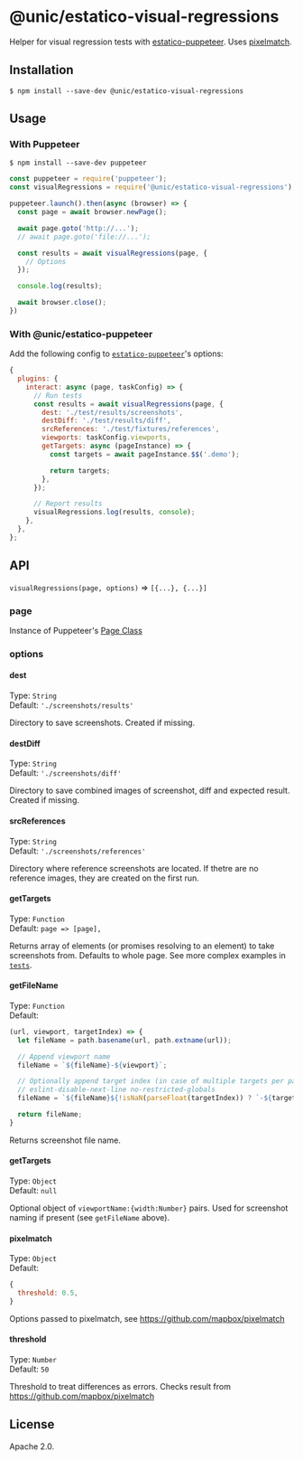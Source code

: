 # @unic/estatico-visual-regressions

Helper for visual regression tests with [estatico-puppeteer](../estatico-puppeteer). Uses [pixelmatch](https://github.com/mapbox/pixelmatch).

## Installation

```
$ npm install --save-dev @unic/estatico-visual-regressions
```

## Usage

### With Puppeteer

```
$ npm install --save-dev puppeteer
```

```js
const puppeteer = require('puppeteer');
const visualRegressions = require('@unic/estatico-visual-regressions');

puppeteer.launch().then(async (browser) => {
  const page = await browser.newPage();

  await page.goto('http://...');
  // await page.goto('file://...');

  const results = await visualRegressions(page, {
    // Options
  });

  console.log(results);

  await browser.close();
})
```

### With @unic/estatico-puppeteer

Add the following config to [`estatico-puppeteer`](../estatico-puppeteer)'s options:
```js
{
  plugins: {
    interact: async (page, taskConfig) => {
      // Run tests
      const results = await visualRegressions(page, {
        dest: './test/results/screenshots',
        destDiff: './test/results/diff',
        srcReferences: './test/fixtures/references',
        viewports: taskConfig.viewports,
        getTargets: async (pageInstance) => {
          const targets = await pageInstance.$$('.demo');

          return targets;
        },
      });

      // Report results
      visualRegressions.log(results, console);
    },
  },
};
```

## API

`visualRegressions(page, options)` => `[{...}, {...}]`

### page

Instance of Puppeteer's [Page Class](https://github.com/GoogleChrome/puppeteer/blob/v1.4.0/docs/api.md#class-page)

### options

#### dest

Type: `String`<br>
Default: `'./screenshots/results'`

Directory to save screenshots. Created if missing.

#### destDiff

Type: `String`<br>
Default: `'./screenshots/diff'`

Directory to save combined images of screenshot, diff and expected result. Created if missing.

#### srcReferences

Type: `String`<br>
Default: `'./screenshots/references'`

Directory where reference screenshots are located. If thetre are no reference images, they are created on the first run.

#### getTargets

Type: `Function`<br>
Default: `page => [page],`

Returns array of elements (or promises resolving to an element) to take screenshots from. Defaults to whole page. See more complex examples in [`tests`](./tests/index.js).

#### getFileName

Type: `Function`<br>
Default:
```js
(url, viewport, targetIndex) => {
  let fileName = path.basename(url, path.extname(url));

  // Append viewport name
  fileName = `${fileName}-${viewport}`;

  // Optionally append target index (in case of multiple targets per page)
  // eslint-disable-next-line no-restricted-globals
  fileName = `${fileName}${!isNaN(parseFloat(targetIndex)) ? `-${targetIndex}` : ''}`;

  return fileName;
}
```

Returns screenshot file name.

#### getTargets

Type: `Object`<br>
Default: `null`

Optional object of `viewportName:{width:Number}` pairs. Used for screenshot naming if present (see `getFileName` above).

#### pixelmatch

Type: `Object`<br>
Default:
```js
{
  threshold: 0.5,
}
```

Options passed to pixelmatch, see https://github.com/mapbox/pixelmatch

#### threshold

Type: `Number`<br>
Default: `50`

Threshold to treat differences as errors. Checks result from https://github.com/mapbox/pixelmatch

## License

Apache 2.0.
